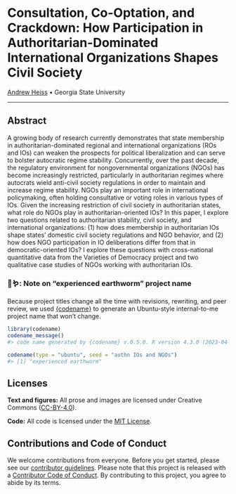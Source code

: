 
<!-- README.md is generated from README.qmd. Please edit that file -->

# Consultation, Co-Optation, and Crackdown: How Participation in Authoritarian-Dominated International Organizations Shapes Civil Society

[Andrew Heiss](https://www.andrewheiss.com) • Georgia State University

<!-- badges: start -->
<!-- badges: end -->

------------------------------------------------------------------------

## Abstract

A growing body of research currently demonstrates that state membership
in authoritarian-dominated regional and international organizations (ROs
and IOs) can weaken the prospects for political liberalization and can
serve to bolster autocratic regime stability. Concurrently, over the
past decade, the regulatory environment for nongovernmental
organizations (NGOs) has become increasingly restricted, particularly in
authoritarian regimes where autocrats wield anti-civil society
regulations in order to maintain and increase regime stability. NGOs
play an important role in international policymaking, often holding
consultative or voting roles in various types of IOs. Given the
increasing restriction of civil society in authoritarian states, what
role do NGOs play in authoritarian-oriented IOs? In this paper, I
explore two questions related to authoritarian stability, civil society,
and international organizations: (1) how does membership in
authoritarian IOs shape states’ domestic civil society regulations and
NGO behavior, and (2) how does NGO participation in IO deliberations
differ from that in democratic-oriented IOs? I explore these questions
with cross-national quantitative data from the Varieties of Democracy
project and two qualitative case studies of NGOs working with
authoritarian IOs.

### 🧙🪱: Note on “experienced earthworm” project name

Because project titles change all the time with revisions, rewriting,
and peer review, we used [{codename}](http://svmiller.com/codename/) to
generate an Ubuntu-style internal-to-me project name that won’t change.

``` r
library(codename)
codename_message()
#> code name generated by {codename} v.0.5.0. R version 4.3.0 (2023-04-21).

codename(type = "ubuntu", seed = "authn IOs and NGOs")
#> [1] "experienced earthworm"
```

## Licenses

**Text and figures:** All prose and images are licensed under Creative
Commons ([CC-BY-4.0](http://creativecommons.org/licenses/by/4.0/)).

**Code:** All code is licensed under the [MIT License](LICENSE.md).

## Contributions and Code of Conduct

We welcome contributions from everyone. Before you get started, please
see our [contributor guidelines](CONTRIBUTING.md). Please note that this
project is released with a [Contributor Code of
Conduct](https://contributor-covenant.org/version/2/0/CODE_OF_CONDUCT.html).
By contributing to this project, you agree to abide by its terms.

